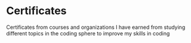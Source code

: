 # Certificates
Certificates from courses and organizations I have earned from studying different topics in the coding sphere to improve my skills in coding
